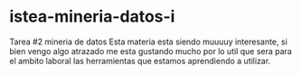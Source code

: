 # istea-mineria-datos-i
Tarea #2 mineria de datos
Esta materia esta siendo muuuuy interesante, si bien vengo algo atrazado me esta gustando mucho por lo util que sera para el ambito laboral las herramientas que estamos aprendiendo a utilizar.
